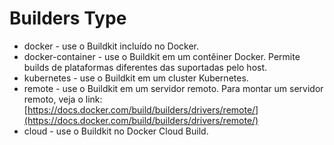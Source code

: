# Builders Type

* docker - use o Buildkit incluído no Docker.
* docker-container - use o Buildkit em um contêiner Docker. Permite builds de plataformas diferentes das suportadas pelo host.
* kubernetes - use o Buildkit em um cluster Kubernetes.
* remote - use o Buildkit em um servidor remoto. Para montar um servidor remoto, veja o link: [https://docs.docker.com/build/builders/drivers/remote/](https://docs.docker.com/build/builders/drivers/remote/)
* cloud - use o Buildkit no Docker Cloud Build.